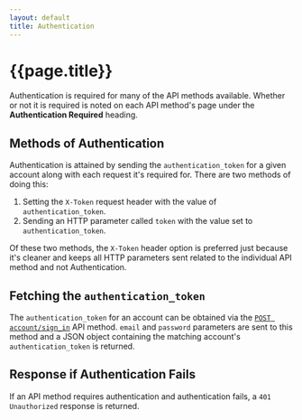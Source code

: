 ```yaml
---
layout: default
title: Authentication
---
```

# {{page.title}}

Authentication is required for many of the API methods available.  Whether or not it is required is noted on each API method's page under the **Authentication Required** heading.

## Methods of Authentication

Authentication is attained by sending the `authentication_token` for a given account along with each request it's required for.  There are two methods of doing this:

1. Setting the `X-Token` request header with the value of `authentication_token`.
2. Sending an HTTP parameter called `token` with the value set to `authentication_token`.

Of these two methods, the `X-Token` header option is preferred just because it's cleaner and keeps all HTTP parameters sent related to the individual API method and not Authentication.

## Fetching the `authentication_token`

The `authentication_token` for an account can be obtained via the [`POST account/sign_in`](/post/account/sign_in) API method.  `email` and `password` parameters are sent to this method and a JSON object containing the matching account's `authentication_token` is returned.

## Response if Authentication Fails

If an API method requires authentication and authentication fails, a `401 Unauthorized` response is returned.
